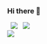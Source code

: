 ### Hi there 👋

<div>
  <img hspace="8" src="https://github-readme-stats.vercel.app/api?username=lsiuf&show_icons=true" />
  <img src="https://github-readme-stats.vercel.app/api/top-langs/?username=lsiuf" />
</div>
<div>
  <img src="https://stats.justsong.cn/api/leetcode/?username=momo-tn6&cn=true" />
</div>


<!--
**lsiuf/lsiuf** is a ✨ _special_ ✨ repository because its `README.md` (this file) appears on your GitHub profile.

Here are some ideas to get you started:

- 🔭 I’m currently working on ...
- 🌱 I’m currently learning ...
- 👯 I’m looking to collaborate on ...
- 🤔 I’m looking for help with ...
- 💬 Ask me about ...
- 📫 How to reach me: ...
- 😄 Pronouns: ...
- ⚡ Fun fact: ...
-->
